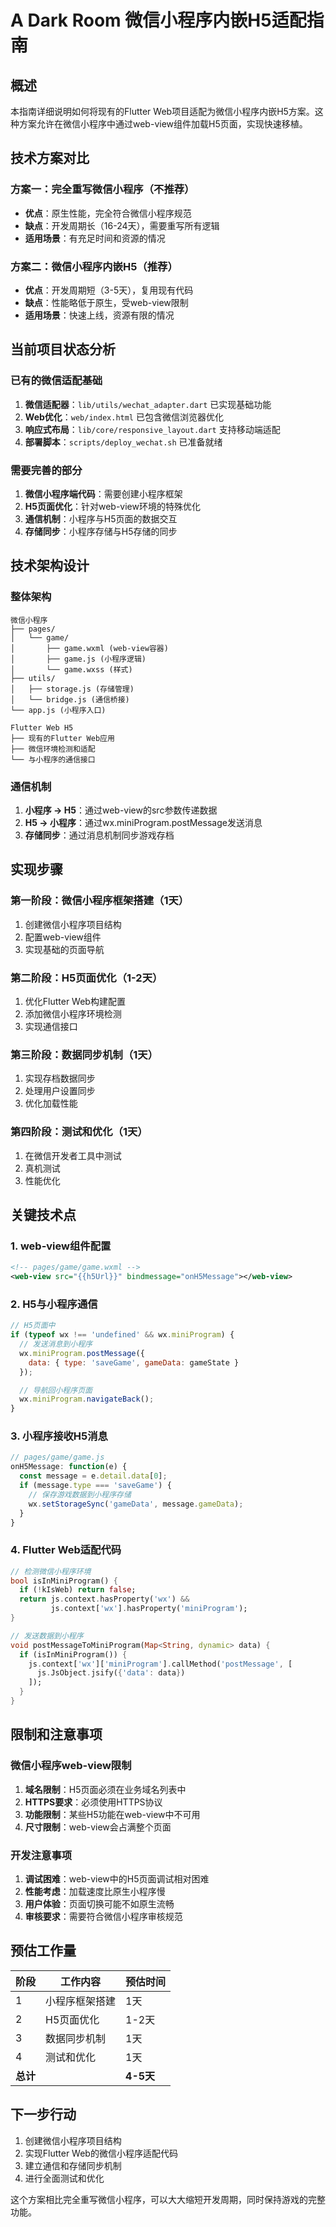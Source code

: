 # A Dark Room 微信小程序内嵌H5适配指南

## 概述

本指南详细说明如何将现有的Flutter Web项目适配为微信小程序内嵌H5方案。这种方案允许在微信小程序中通过web-view组件加载H5页面，实现快速移植。

## 技术方案对比

### 方案一：完全重写微信小程序（不推荐）
- **优点**：原生性能，完全符合微信小程序规范
- **缺点**：开发周期长（16-24天），需要重写所有逻辑
- **适用场景**：有充足时间和资源的情况

### 方案二：微信小程序内嵌H5（推荐）
- **优点**：开发周期短（3-5天），复用现有代码
- **缺点**：性能略低于原生，受web-view限制
- **适用场景**：快速上线，资源有限的情况

## 当前项目状态分析

### 已有的微信适配基础
1. **微信适配器**：`lib/utils/wechat_adapter.dart` 已实现基础功能
2. **Web优化**：`web/index.html` 已包含微信浏览器优化
3. **响应式布局**：`lib/core/responsive_layout.dart` 支持移动端适配
4. **部署脚本**：`scripts/deploy_wechat.sh` 已准备就绪

### 需要完善的部分
1. **微信小程序端代码**：需要创建小程序框架
2. **H5页面优化**：针对web-view环境的特殊优化
3. **通信机制**：小程序与H5页面的数据交互
4. **存储同步**：小程序存储与H5存储的同步

## 技术架构设计

### 整体架构
```
微信小程序
├── pages/
│   └── game/
│       ├── game.wxml (web-view容器)
│       ├── game.js (小程序逻辑)
│       └── game.wxss (样式)
├── utils/
│   ├── storage.js (存储管理)
│   └── bridge.js (通信桥接)
└── app.js (小程序入口)

Flutter Web H5
├── 现有的Flutter Web应用
├── 微信环境检测和适配
└── 与小程序的通信接口
```

### 通信机制
1. **小程序 → H5**：通过web-view的src参数传递数据
2. **H5 → 小程序**：通过wx.miniProgram.postMessage发送消息
3. **存储同步**：通过消息机制同步游戏存档

## 实现步骤

### 第一阶段：微信小程序框架搭建（1天）
1. 创建微信小程序项目结构
2. 配置web-view组件
3. 实现基础的页面导航

### 第二阶段：H5页面优化（1-2天）
1. 优化Flutter Web构建配置
2. 添加微信小程序环境检测
3. 实现通信接口

### 第三阶段：数据同步机制（1天）
1. 实现存档数据同步
2. 处理用户设置同步
3. 优化加载性能

### 第四阶段：测试和优化（1天）
1. 在微信开发者工具中测试
2. 真机测试
3. 性能优化

## 关键技术点

### 1. web-view组件配置
```xml
<!-- pages/game/game.wxml -->
<web-view src="{{h5Url}}" bindmessage="onH5Message"></web-view>
```

### 2. H5与小程序通信
```javascript
// H5页面中
if (typeof wx !== 'undefined' && wx.miniProgram) {
  // 发送消息到小程序
  wx.miniProgram.postMessage({
    data: { type: 'saveGame', gameData: gameState }
  });

  // 导航回小程序页面
  wx.miniProgram.navigateBack();
}
```

### 3. 小程序接收H5消息
```javascript
// pages/game/game.js
onH5Message: function(e) {
  const message = e.detail.data[0];
  if (message.type === 'saveGame') {
    // 保存游戏数据到小程序存储
    wx.setStorageSync('gameData', message.gameData);
  }
}
```

### 4. Flutter Web适配代码
```dart
// 检测微信小程序环境
bool isInMiniProgram() {
  if (!kIsWeb) return false;
  return js.context.hasProperty('wx') &&
         js.context['wx'].hasProperty('miniProgram');
}

// 发送数据到小程序
void postMessageToMiniProgram(Map<String, dynamic> data) {
  if (isInMiniProgram()) {
    js.context['wx']['miniProgram'].callMethod('postMessage', [
      js.JsObject.jsify({'data': data})
    ]);
  }
}
```

## 限制和注意事项

### 微信小程序web-view限制
1. **域名限制**：H5页面必须在业务域名列表中
2. **HTTPS要求**：必须使用HTTPS协议
3. **功能限制**：某些H5功能在web-view中不可用
4. **尺寸限制**：web-view会占满整个页面

### 开发注意事项
1. **调试困难**：web-view中的H5页面调试相对困难
2. **性能考虑**：加载速度比原生小程序慢
3. **用户体验**：页面切换可能不如原生流畅
4. **审核要求**：需要符合微信小程序审核规范

## 预估工作量

| 阶段 | 工作内容 | 预估时间 |
|------|----------|----------|
| 1 | 小程序框架搭建 | 1天 |
| 2 | H5页面优化 | 1-2天 |
| 3 | 数据同步机制 | 1天 |
| 4 | 测试和优化 | 1天 |
| **总计** | | **4-5天** |

## 下一步行动

1. 创建微信小程序项目结构
2. 实现Flutter Web的微信小程序适配代码
3. 建立通信和存储同步机制
4. 进行全面测试和优化

这个方案相比完全重写微信小程序，可以大大缩短开发周期，同时保持游戏的完整功能。
